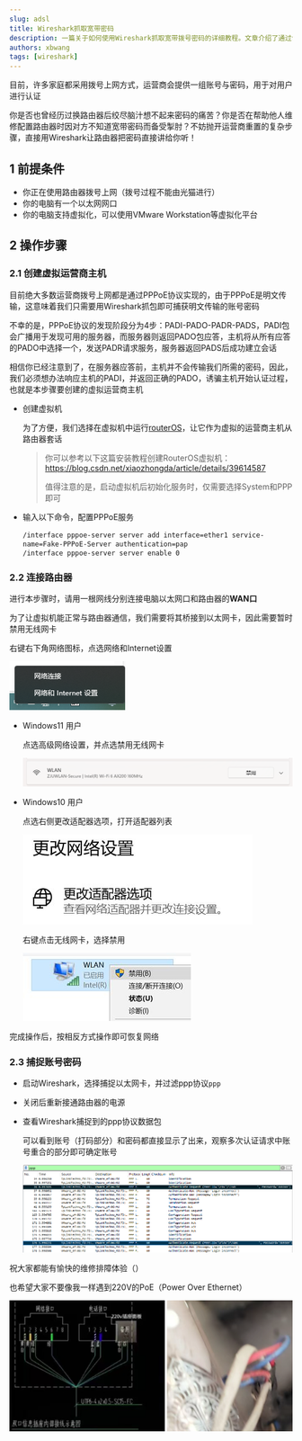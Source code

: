 ```yaml
---
slug: adsl
title: Wireshark抓取宽带密码
description: 一篇关于如何使用Wireshark抓取宽带拨号密码的详细教程。文章介绍了通过创建RouterOS虚拟机作为虚拟运营商主机，拦截PPPoE认证过程，从而捕获明文密码的具体操作步骤，为忘记密码的用户提供了一种技术解决方案。
authors: xbwang
tags: [wireshark]
---
```




目前，许多家庭都采用拨号上网方式，运营商会提供一组账号与密码，用于对用户进行认证

你是否也曾经历过换路由器后绞尽脑汁想不起来密码的痛苦？你是否在帮助他人维修配置路由器时因对方不知道宽带密码而备受掣肘？不妨抛开运营商重置的复杂步骤，直接用Wireshark让路由器把密码直接讲给你听！

<!--truncate-->

## 1 前提条件

* 你正在使用路由器拨号上网（拨号过程不能由光猫进行）
* 你的电脑有一个以太网网口
* 你的电脑支持虚拟化，可以使用VMware Workstation等虚拟化平台



## 2 操作步骤

### 2.1 创建虚拟运营商主机

目前绝大多数运营商拨号上网都是通过PPPoE协议实现的，由于PPPoE是明文传输，这意味着我们只需要用Wireshark抓包即可捕获明文传输的账号密码

不幸的是，PPPoE协议的发现阶段分为4步：PADI-PADO-PADR-PADS，PADI包会广播用于发现可用的服务器，而服务器则返回PADO包应答，主机将从所有应答的PADO中选择一个，发送PADR请求服务，服务器返回PADS后成功建立会话

相信你已经注意到了，在服务器应答前，主机并不会传输我们所需的密码，因此，我们必须想办法响应主机的PADI，并返回正确的PADO，诱骗主机开始认证过程，也就是本步骤要创建的虚拟运营商主机

* 创建虚拟机

  为了方便，我们选择在虚拟机中运行[routerOS](https://www.mikrotik-routeros.net/download.aspx)，让它作为虚拟的运营商主机从路由器套话

  > 你可以参考以下这篇安装教程创建RouterOS虚拟机：
  > https://blog.csdn.net/xiaozhongda/article/details/39614587
  >
  > 值得注意的是，启动虚拟机后初始化服务时，仅需要选择System和PPP即可

* 输入以下命令，配置PPPoE服务

  ```
  /interface pppoe-server server add interface=ether1 service-name=Fake-PPPoE-Server authentication=pap
  /interface pppoe-server server enable 0
  ```



### 2.2 连接路由器

进行本步骤时，请用一根网线分别连接电脑以太网口和路由器的**WAN口**

为了让虚拟机能正常与路由器通信，我们需要将其桥接到以太网卡，因此需要暂时禁用无线网卡

右键右下角网络图标，点选网络和Internet设置

![image-20240907223346873](img/image-20240907223346873.png)

* Windows11 用户

  点选高级网络设置，并点选禁用无线网卡

  ![image-20240907223442871](img/image-20240907223442871.png)

* Windows10 用户

  点选右侧更改适配器选项，打开适配器列表

  ![Win10怎么关闭无线网卡](img/202203311648713572563867.jpg)

  右键点击无线网卡，选择禁用

  ![Win10怎么关闭无线网卡](img/202203311648713572376578.jpg)

完成操作后，按相反方式操作即可恢复网络



### 2.3 捕捉账号密码

* 启动Wireshark，选择捕捉以太网卡，并过滤ppp协议`ppp`

* 关闭后重新接通路由器的电源

* 查看Wireshark捕捉到的ppp协议数据包

  可以看到账号（打码部分）和密码都直接显示了出来，观察多次认证请求中账号重合的部分即可确定账号

  ![image-20240907223945421](img/image-20240907223945421.png)



祝大家都能有愉快的维修排障体验（）

也希望大家不要像我一样遇到220V的PoE（Power Over Ethernet）

![image-20240907224710923](img/220oe)